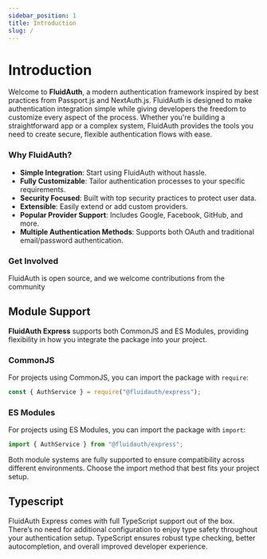 ```yaml
---
sidebar_position: 1
title: Introduction
slug: /
---
```


# Introduction 

Welcome to **FluidAuth**, a modern authentication framework inspired by best practices from Passport.js and NextAuth.js. FluidAuth is designed to make authentication integration simple while giving developers the freedom to customize every aspect of the process. Whether you're building a straightforward app or a complex system, FluidAuth provides the tools you need to create secure, flexible authentication flows with ease.

### Why FluidAuth?

- **Simple Integration**: Start using FluidAuth without hassle.
- **Fully Customizable**: Tailor authentication processes to your specific requirements.
- **Security Focused**: Built with top security practices to protect user data.
- **Extensible**: Easily extend or add custom providers.
- **Popular Provider Support**: Includes Google, Facebook, GitHub, and more.
- **Multiple Authentication Methods**: Supports both OAuth and traditional email/password authentication.

### Get Involved

FluidAuth is open source, and we welcome contributions from the community

## Module Support

**FluidAuth Express** supports both CommonJS and ES Modules, providing flexibility in how you integrate the package into your project.

### CommonJS

For projects using CommonJS, you can import the package with `require`:

```js
const { AuthService } = require("@fluidauth/express");
```

### ES Modules

For projects using ES Modules, you can import the package with `import`:

```js
import { AuthService } from "@fluidauth/express";
```

Both module systems are fully supported to ensure compatibility across different environments. Choose the import method that best fits your project setup.


## Typescript

FluidAuth Express comes with full TypeScript support out of the box. There’s no need for additional configuration to enjoy type safety throughout your authentication setup. TypeScript ensures robust type checking, better autocompletion, and overall improved developer experience.